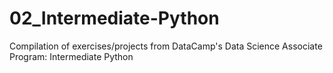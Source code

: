 # 02_Intermediate-Python

Compilation of exercises/projects from DataCamp's Data Science Associate Program: Intermediate Python

